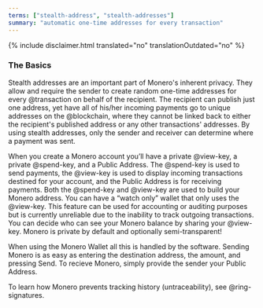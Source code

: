 ```yaml
---
terms: ["stealth-address", "stealth-addresses"]
summary: "automatic one-time addresses for every transaction"
---
```


 {% include disclaimer.html translated="no" translationOutdated="no" %}
### The Basics

Stealth addresses are an important part of Monero's inherent privacy. They allow and require the sender to create random one-time addresses for every @transaction on behalf of the recipient. The recipient can publish just one address, yet have all of his/her incoming payments go to unique addresses on the @blockchain, where they cannot be linked back to either the recipient's published address or any other transactions' addresses. By using stealth addresses, only the sender and receiver can determine where a payment was sent.

When you create a Monero account you’ll have a private @view-key, a private @spend-key, and a Public Address. The @spend-key is used to send payments, the @view-key is used to display incoming transactions destined for your account, and the Public Address is for receiving payments. Both the @spend-key and @view-key are used to build your Monero address. You can have a “watch only” wallet that only uses the @view-key. This feature can be used for accounting or auditing purposes but is currently unreliable due to the inability to track outgoing transactions. You can decide who can see your Monero balance by sharing your @view-key. Monero is private by default and optionally semi-transparent!

When using the Monero Wallet all this is handled by the software.  Sending Monero is as easy as entering the destination address, the amount, and pressing Send.  To recieve Monero, simply provide the sender your Public Address.

To learn how Monero prevents tracking history (untraceability), see @ring-signatures.
